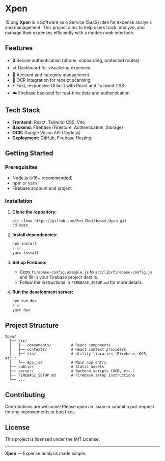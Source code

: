 # Xpen
15.png 
**Xpen** is a Software as a Service (SaaS) idea for expense analysis and management. This project aims to help users track, analyze, and manage their expenses efficiently with a modern web interface.

## Features

- 🔒 Secure authentication (phone, onboarding, protected routes)
- 📊 Dashboard for visualizing expenses
- 🏦 Account and category management
- 🧾 OCR integration for receipt scanning
- ⚡ Fast, responsive UI built with React and Tailwind CSS
- ☁️ Firebase backend for real-time data and authentication

## Tech Stack

- **Frontend:** React, Tailwind CSS, Vite
- **Backend:** Firebase (Firestore, Authentication, Storage)
- **OCR:** Google Vision API (Node.js)
- **Deployment:** GitHub, Firebase Hosting

## Getting Started

### Prerequisites

- Node.js (v16+ recommended)
- npm or yarn
- Firebase account and project

### Installation

1. **Clone the repository:**
   ```sh
   git clone https://github.com/Pon-Chaithawat/Xpen.git
   cd Xpen
   ```

2. **Install dependencies:**
   ```sh
   npm install
   # or
   yarn install
   ```

3. **Set up Firebase:**
   - Copy `firebase-config.example.js` to `src/lib/firebase-config.js` and fill in your Firebase project details.
   - Follow the instructions in `FIREBASE_SETUP.md` for more details.

4. **Run the development server:**
   ```sh
   npm run dev
   # or
   yarn dev
   ```

## Project Structure

```
Xpen/
  ├── src/
  │   ├── components/         # React components
  │   ├── contexts/           # React context providers
  │   ├── lib/                # Utility libraries (Firebase, OCR, etc.)
  │   └── App.jsx             # Main app entry
  ├── public/                 # Static assets
  ├── server/                 # Backend scripts (OCR, etc.)
  ├── FIREBASE_SETUP.md       # Firebase setup instructions
  └── ...
```

## Contributing

Contributions are welcome! Please open an issue or submit a pull request for any improvements or bug fixes.

## License

This project is licensed under the MIT License.

---

**Xpen** — Expense analysis made simple. 